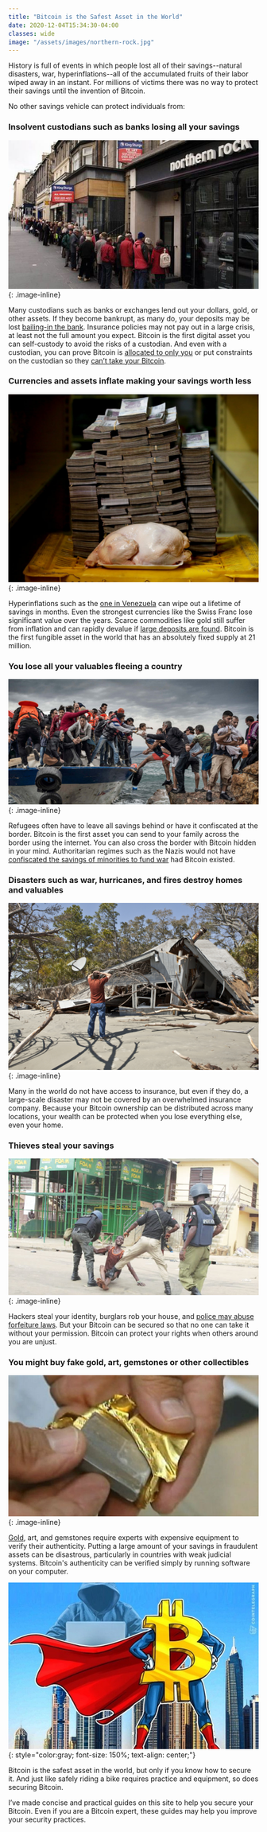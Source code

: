 ```yaml
---
title: "Bitcoin is the Safest Asset in the World"
date: 2020-12-04T15:34:30-04:00
classes: wide
image: "/assets/images/northern-rock.jpg"
---
```


History is full of events in which people lost all of their savings--natural disasters, war, hyperinflations--all of the accumulated fruits of their labor wiped away in an instant.  For millions of victims there was no way to protect their savings until the invention of Bitcoin.

No other savings vehicle can protect individuals from:

### Insolvent custodians such as banks losing all your savings
![northern-rock](/assets/images/northern-rock.jpg)
{: .image-inline}

Many custodians such as banks or exchanges lend out your dollars, gold, or other assets.  If they become bankrupt, as many do, your deposits may be lost [bailing-in the bank][bail].  Insurance policies may not pay out in a large crisis, at least not the full amount you expect.  Bitcoin is the first digital asset you can self-custody to avoid the risks of a custodian.  And even with a custodian, you can prove Bitcoin is [allocated to only you][reserves] or put constraints on the custodian so they [can’t take your Bitcoin][collaborative].

### Currencies and assets inflate making your savings worth less
![hyperinflation](/assets/images/hyperinflation.jpg)
{: .image-inline}

Hyperinflations such as the [one in Venezuela][venezuela] can wipe out a lifetime of savings in months.  Even the strongest currencies like the Swiss Franc lose significant value over the years.  Scarce commodities like gold still suffer from inflation and can rapidly devalue if [large deposits are found][gold].  Bitcoin is the first fungible asset in the world that has an absolutely fixed supply at 21 million.

### You lose all your valuables fleeing a country
![refugee](/assets/images/refugee.jpg)
{: .image-inline}

Refugees often have to leave all savings behind or have it confiscated at the border.  Bitcoin is the first asset you can send to your family across the border using the internet.  You can also cross the border with Bitcoin hidden in your mind.  Authoritarian regimes such as the Nazis would not have [confiscated the savings of minorities to fund war][nazi] had Bitcoin existed.

### Disasters such as war, hurricanes, and fires destroy homes and valuables
![hurricane](/assets/images/hurricane.jpg)
{: .image-inline}

Many in the world do not have access to insurance, but even if they do, a large-scale disaster may not be covered by an overwhelmed insurance company.  Because your Bitcoin ownership can be distributed across many locations, your wealth can be protected when you lose everything else, even your home.

### Thieves steal your savings
![police](/assets/images/police.jpg)
{: .image-inline}

Hackers steal your identity, burglars rob your house, and [police may abuse forfeiture laws][forfeit].  But your Bitcoin can be secured so that no one can take it without your permission.  Bitcoin can protect your rights when others around you are unjust.

### You might buy fake gold, art, gemstones or other collectibles
![fake](/assets/images/fake.jpg)
{: .image-inline}

[Gold][tungsten], art, and gemstones require experts with expensive equipment to verify their authenticity.  Putting a large amount of your savings in fraudulent assets can be disastrous, particularly in countries with weak judicial systems.  Bitcoin's authenticity can be verified simply by running software on your computer.

![superman](/assets/images/superman.jfif)
{: style="color:gray; font-size: 150%; text-align: center;"}

Bitcoin is the safest asset in the world, but only if you know how to secure it.  And just like safely riding a bike requires practice and equipment, so does securing Bitcoin.

I’ve made concise and practical guides on this site to help you secure your Bitcoin.  Even if you are a Bitcoin expert, these guides may help you improve your security practices.

[bail]: https://www.theatlantic.com/business/archive/2013/03/everything-you-need-to-know-about-the-cyprus-bank-disaster/274096/
[reserves]: https://niccarter.info/proof-of-reserves
[collaborative]: https://unchained-capital.com/collaborative-custody
[venezuela]: https://www.cnbc.com/2019/08/02/venezuela-inflation-at-10-million-percent-its-time-for-shock-therapy.html
[gold]: https://theprint.in/opinion/giant-asteroid-has-gold-worth-700-quintillion-but-it-wont-make-us-richer/260482
[nazi]: https://en.wikipedia.org/wiki/Nazi_gold
[forfeit]: https://www.washingtonpost.com/news/wonk/wp/2015/11/23/cops-took-more-stuff-from-people-than-burglars-did-last-year/
[tungsten]: https://www.kitco.com/ind/Albrecht/2014-06-27-Tungsten-Shield-Yourself-From-Fake-Gold.html